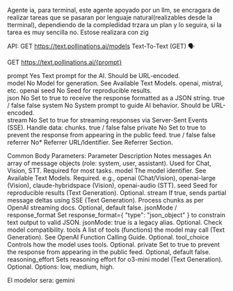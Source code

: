 Agente ia, para terminal, este agente apoyado por un llm, se encragara de realizar tareas que se pasaran por lenguaje natural(realizables desde la tterminal), dependiendo de la compledidad trzara un plan y lo seguira, si la tarea es muy sencilla no. Estose realizara con zig

API:
GET https://text.pollinations.ai/models
Text-To-Text (GET) 🗣️

GET https://text.pollinations.ai/{prompt}

prompt 	Yes 	Text prompt for the AI. Should be URL-encoded. 		
model 	No 	Model for generation. See Available Text Models. 	openai, mistral, etc. 	openai
seed 	No 	Seed for reproducible results. 		
json 	No 	Set to true to receive the response formatted as a JSON string. 	true / false 	false
system 	No 	System prompt to guide AI behavior. Should be URL-encoded. 		
stream 	No 	Set to true for streaming responses via Server-Sent Events (SSE). Handle data: chunks. 	true / false 	false
private 	No 	Set to true to prevent the response from appearing in the public feed. 	true / false 	false
referrer 	No* 	Referrer URL/Identifier. See Referrer Section. 	

Common Body Parameters:
Parameter 	Description 	Notes
messages 	An array of message objects (role: system, user, assistant). Used for Chat, Vision, STT. 	Required for most tasks.
model 	The model identifier. See Available Text Models. 	Required. e.g., openai (Chat/Vision), openai-large (Vision), claude-hybridspace (Vision), openai-audio (STT).
seed 	Seed for reproducible results (Text Generation). 	Optional.
stream 	If true, sends partial message deltas using SSE (Text Generation). Process chunks as per OpenAI streaming docs. 	Optional, default false.
jsonMode / response_format 	Set response_format={ "type": "json_object" } to constrain text output to valid JSON. jsonMode: true is a legacy alias. 	Optional. Check model compatibility.
tools 	A list of tools (functions) the model may call (Text Generation). See OpenAI Function Calling Guide. 	Optional.
tool_choice 	Controls how the model uses tools. 	Optional.
private 	Set to true to prevent the response from appearing in the public feed. 	Optional, default false.
reasoning_effort 	Sets reasoning effort for o3-mini model (Text Generation). 	Optional. Options: low, medium, high.

El modelor sera: gemini